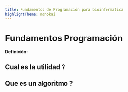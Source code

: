 ```yaml
---
title: Fundamentos de Programación para bioinformatica
highlightTheme: monokai
---
```

# Fundamentos Programación 

**Definición:**  

## Cual es la utilidad ?


## Que es un algoritmo ?



